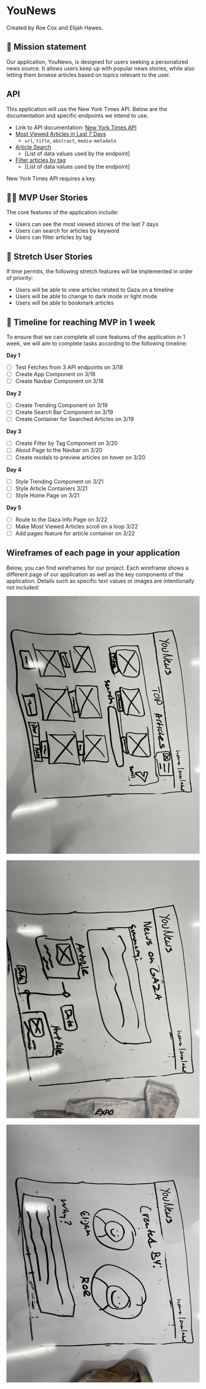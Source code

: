 # YouNews

Created by Roe Cox and Elijah Hawes.

## 🚀 Mission statement

Our application, YouNews, is designed for users seeking a personalized news source. It allows users keep up with popular news stories, while also letting them browse articles based on topics relevant to the user.

## API

This application will use the New York Times API. Below are the documentation and specific endpoints we intend to use.

- Link to API documentation: [New York Times API](https://developer.nytimes.com/apis)
- [Most Viewed Articles in Last 7 Days](https://api.nytimes.com/svc/mostpopular/v2/viewed/7.json?api-key=BzrIgxaSecJBuUXeSAMRvrsAes0xrlrU )
  - `url`, `title`, `abstract`, `media-metadata`
- [Article Search](/articlesearch.json?q={query}&fq={filter})
  - [List of data values used by the endpoint]
- [Filter articles by tag](http://api.nytimes.com/svc/semantic/v2/concept)
  - [List of data values used by the endpoint]

New York Times API requires a key.

## 👩‍💻 MVP User Stories

The core features of the application include:

* Users can see the most viewed stories of the last 7 days
* Users can search for articles by keyword
* Users can filter articles by tag

## 🤔 Stretch User Stories

If time permits, the following stretch features will be implemented in order of priority:

* Users will be able to view articles related to Gaza on a timeline 
* Users will be able to change to dark mode or light mode 
* Users will be able to bookmark articles

## 📆 Timeline for reaching MVP in 1 week

To ensure that we can complete all core features of the application in 1 week, we will aim to complete tasks according to the following timeline:

**Day 1**
- [ ] Test Fetches from 3 API endpoints on 3/18
- [ ] Create App Component on 3/18
- [ ] Create Navbar Component on 3/18

**Day 2**
- [ ] Create Trending Component on 3/19
- [ ] Create Search Bar Component on 3/19
- [ ] Create Container for Searched Articles on 3/19

**Day 3**
- [ ] Create Filter by Tag Component on 3/20
- [ ] About Page to the Navbar on 3/20
- [ ] Create modals to preview articles on hover on 3/20

**Day 4**
- [ ] Style Trending Component on 3/21
- [ ] Style Article Containers 3/21
- [ ] Style Home Page on 3/21 

**Day 5**
- [ ] Route to the Gaza Info Page on 3/22
- [ ] Make Most Viewed Articles scroll on a loop 3/22
- [ ] Add pages feature for article container on 3/22

## Wireframes of each page in your application

Below, you can find wireframes for our project. Each wireframe shows a different page of our application as well as the key components of the application. Details such as specific text values or images are intentionally not included:

![Wireframe 1](wireframes/73242107837__0D4F86C8-3A8D-4811-8DDB-A9A7297CFDF3.jpg)

![Wireframe 2](wireframes/73242119921__592DC8FD-AFDA-45B2-B847-D5471678203C.jpg)

![Wireframe 3](wireframes/73242130449__5B2C622D-F405-4F8C-BF44-21BB1BCDB1EB.jpg)